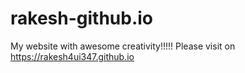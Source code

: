 # rakesh-github.io
My website with awesome creativity!!!!!
Please visit on https://rakesh4ui347.github.io

